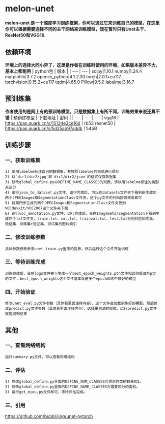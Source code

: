 # melon-unet

**melon-unet 是一个深度学习训练框架，你可以通过它来训练自己的模型，在这里你可以根据需要选择不同的主干网络来训练模型，现在暂时只有Unet主干、ResNet50和VGG16.**

## 依赖环境
**环境上的选择大同小异了，这里是作者在训练时使用的环境，如果版本差异不大，基本上都能用**
| python包 | 版本 |
| --- | --- |
scipy|1.10.1
numpy|1.24.4
matplotlib|3.7.2
opencv_python|4.1.2.30
torch|2.0.1+cu117
torchvision|0.15.2+cu117
tqdm|4.65.0
Pillow|9.5.0
labelme|3.16.7

## 预训练集
**作者使用的是网上有的预训练模型，只是数据集上有所不同，训练效果来说还算不错**
| 预训练模型 | 下载地址 | 密码 |
| --- | --- | --- |
vgg16 | https://pan.quark.cn/s/15134e3ce16d | rb53
resnet50 | https://pan.quark.cn/s/5d25ab97addb | 54bB

## 训练步骤
### 一、获取训练集
```
1) 使用labelme标注自己的数据集，并按照labelme的格式进行保存
2) 以`dir1/dir2/jpg`和`dir1/dir2/json`的格式保存数据集
3) 修改global_define.py中DEFINE_NAME_CLASSES的列表，请以用labelme标注的类别来区分
4) 运行json_to_dataset.py文件，运行完成后，可以在datasets文件夹下看到新生成的两个JPEGImages和SegmentationClass文件夹，这个py文件的代码按需修改即可
5) 将第四步生成的两个JPEGImages和SegmentationClass文件夹放到VOCdevkit/VOC2007这个文件夹下面
6) 运行voc_annotation.py文件，运行完成后，会在ImageSets/Segmentation下看到生成四个txt文件夹，train.txt、val.txt、trainval.txt、test.txt分别对应训练集、验证集、训练集+验证集、测试集的图片索引
```
### 二、修改训练参数
```
具体参数修改参考unet_train.py里面的提示，然后运行这个文件开始训练
```
### 三、等待训练完成
```
训练完成后，会在logs文件夹下生成一个best_epoch_weights.pth文件和其他后缀为pth的文件，best_epoch_weights这个文件基本就是多个epoch训练中最好的模型
```
### 四、开始验证
```
修改unet_eval.py文件参数（具体看里面注释内容），这个文件会加载训练好的模型。然后修改predict.py文件参数（具体看里面注释内容），选择要测试的模式，运行predict.py文件就能得到结果
```

## 其他
### 一、查看网络结构
```
运行summary.py文件，可以查看网络结构
```

### 二、评估
```
1) 修改global_define.py里面的DEFINE_NUM_CLASSES为预测的类的数量加1。  
2) 修改global_define.py里面的DEFINE_NAME_CLASSES为需要区分的类别。
3) 运行get_miou.py文件即可，等待评估完成。
```

### 三、引用
https://github.com/bubbliiiing/unet-pytorch